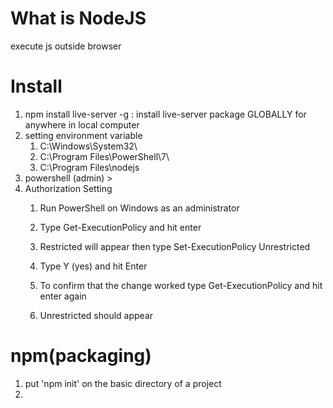 # What is NodeJS
execute js outside browser

# Install
1. npm install live-server -g : install live-server package GLOBALLY for anywhere in local computer
2. setting environment variable
   1. C:\Windows\System32\
   2. C:\Program Files\PowerShell\7\
   3. C:\Program Files\nodejs
3. powershell (admin) > 
4. Authorization Setting
   1. Run PowerShell on Windows as an administrator

   2. Type Get-ExecutionPolicy and hit enter

   3. Restricted will appear then type Set-ExecutionPolicy Unrestricted

   4. Type Y (yes) and hit Enter
    
   5. To confirm that the change worked type Get-ExecutionPolicy and hit enter again

   6. Unrestricted should appear


# npm(packaging)
1. put 'npm init' on the basic directory of a project
2. 
